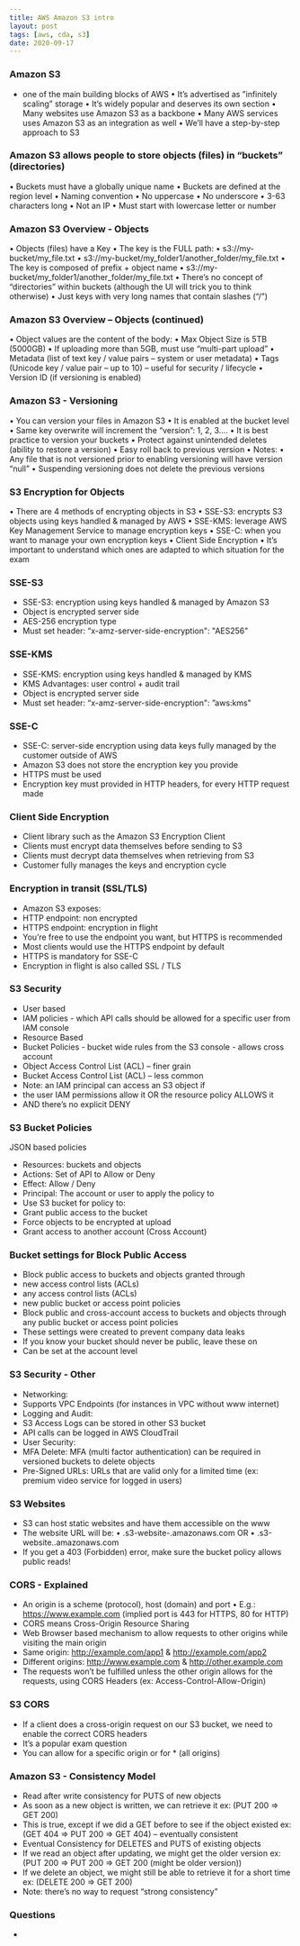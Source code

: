 ```yaml
---
title: AWS Amazon S3 intro
layout: post
tags: [aws, cda, s3]
date: 2020-09-17
---
```


### Amazon S3
- one of the main building blocks of AWS
• It’s advertised as ”infinitely scaling” storage
• It’s widely popular and deserves its own section
• Many websites use Amazon S3 as a backbone
• Many AWS services uses Amazon S3 as an integration as well
• We’ll have a step-by-step approach to S3
### Amazon S3 allows people to store objects (files) in “buckets” (directories)
• Buckets must have a globally unique name
• Buckets are defined at the region level
• Naming convention
• No uppercase
• No underscore
• 3-63 characters long
• Not an IP
• Must start with lowercase letter or number
### Amazon S3 Overview - Objects
• Objects (files) have a Key
• The key is the FULL path:
• s3://my-bucket/my_file.txt
• s3://my-bucket/my_folder1/another_folder/my_file.txt
• The key is composed of prefix + object name
• s3://my-bucket/my_folder1/another_folder/my_file.txt
• There’s no concept of “directories” within buckets
(although the UI will trick you to think otherwise)
• Just keys with very long names that contain slashes (“/”)
### Amazon S3 Overview – Objects (continued)
• Object values are the content of the body:
• Max Object Size is 5TB (5000GB)
• If uploading more than 5GB, must use “multi-part upload”
• Metadata (list of text key / value pairs – system or user metadata)
• Tags (Unicode key / value pair – up to 10) – useful for security / lifecycle
• Version ID (if versioning is enabled)
### Amazon S3 - Versioning
• You can version your files in Amazon S3
• It is enabled at the bucket level
• Same key overwrite will increment the “version”: 1, 2, 3….
• It is best practice to version your buckets
• Protect against unintended deletes (ability to restore a version)
• Easy roll back to previous version
• Notes:
• Any file that is not versioned prior to enabling versioning will have version “null”
• Suspending versioning does not delete the previous versions
### S3 Encryption for Objects
• There are 4 methods of encrypting objects in S3
• SSE-S3: encrypts S3 objects using keys handled & managed by AWS
• SSE-KMS: leverage AWS Key Management Service to manage encryption keys
• SSE-C: when you want to manage your own encryption keys
• Client Side Encryption
• It’s important to understand which ones are adapted to which situation
for the exam
### SSE-S3
- SSE-S3: encryption using keys handled & managed by Amazon S3
- Object is encrypted server side
- AES-256 encryption type
- Must set header: “x-amz-server-side-encryption": "AES256"
### SSE-KMS
- SSE-KMS: encryption using keys handled & managed by KMS
- KMS Advantages: user control + audit trail
- Object is encrypted server side
- Must set header: “x-amz-server-side-encryption": ”aws:kms"
### SSE-C
- SSE-C: server-side encryption using data keys fully managed by the customer outside of AWS
- Amazon S3 does not store the encryption key you provide
- HTTPS must be used
- Encryption key must provided in HTTP headers, for every HTTP request made
### Client Side Encryption
- Client library such as the Amazon S3 Encryption Client
- Clients must encrypt data themselves before sending to S3
- Clients must decrypt data themselves when retrieving from S3
- Customer fully manages the keys and encryption cycle
### Encryption in transit (SSL/TLS)
- Amazon S3 exposes:
- HTTP endpoint: non encrypted
- HTTPS endpoint: encryption in flight
- You’re free to use the endpoint you want, but HTTPS is recommended
- Most clients would use the HTTPS endpoint by default
- HTTPS is mandatory for SSE-C
- Encryption in flight is also called SSL / TLS
### S3 Security
- User based
- IAM policies - which API calls should be allowed for a specific user from IAM
console
- Resource Based
- Bucket Policies - bucket wide rules from the S3 console - allows cross account
- Object Access Control List (ACL) – finer grain
- Bucket Access Control List (ACL) – less common
- Note: an IAM principal can access an S3 object if
- the user IAM permissions allow it OR the resource policy ALLOWS it
- AND there’s no explicit DENY
### S3 Bucket Policies
JSON based policies
- Resources: buckets and objects
- Actions: Set of API to Allow or Deny
- Effect: Allow / Deny
- Principal: The account or user to apply
the policy to
- Use S3 bucket for policy to:
- Grant public access to the bucket
- Force objects to be encrypted at upload
- Grant access to another account (Cross
Account)
### Bucket settings for Block Public Access
- Block public access to buckets and objects granted through
- new access control lists (ACLs)
- any access control lists (ACLs)
- new public bucket or access point policies
- Block public and cross-account access to buckets and objects
through any public bucket or access point policies
- These settings were created to prevent company data leaks
- If you know your bucket should never be public, leave these on
- Can be set at the account level
### S3 Security - Other
- Networking:
- Supports VPC Endpoints (for instances in VPC without www internet)
- Logging and Audit:
- S3 Access Logs can be stored in other S3 bucket
- API calls can be logged in AWS CloudTrail
- User Security:
- MFA Delete: MFA (multi factor authentication) can be required in versioned
buckets to delete objects
- Pre-Signed URLs: URLs that are valid only for a limited time (ex: premium video
service for logged in users)
### S3 Websites
- S3 can host static websites and have them accessible on the www
- The website URL will be:
• <bucket-name>.s3-website-<AWS-region>.amazonaws.com
OR
• <bucket-name>.s3-website.<AWS-region>.amazonaws.com
- If you get a 403 (Forbidden) error, make sure the bucket policy allows
public reads!
### CORS - Explained
- An origin is a scheme (protocol), host (domain) and port
• E.g.: https://www.example.com (implied port is 443 for HTTPS, 80 for HTTP)
- CORS means Cross-Origin Resource Sharing
- Web Browser based mechanism to allow requests to other origins while
visiting the main origin
- Same origin: http://example.com/app1 & http://example.com/app2
- Different origins: http://www.example.com & http://other.example.com
- The requests won’t be fulfilled unless the other origin allows for the
requests, using CORS Headers (ex: Access-Control-Allow-Origin)
### S3 CORS
- If a client does a cross-origin request on our S3 bucket, we need to
enable the correct CORS headers
- It’s a popular exam question
- You can allow for a specific origin or for * (all origins)
### Amazon S3 - Consistency Model
- Read after write consistency for PUTS of new objects
- As soon as a new object is written, we can retrieve it
ex: (PUT 200 => GET 200)
- This is true, except if we did a GET before to see if the object existed
ex: (GET 404 => PUT 200 => GET 404) – eventually consistent
- Eventual Consistency for DELETES and PUTS of existing objects
- If we read an object after updating, we might get the older version
ex: (PUT 200 => PUT 200 => GET 200 (might be older version))
- If we delete an object, we might still be able to retrieve it for a short time
ex: (DELETE 200 => GET 200)
- Note: there’s no way to request “strong consistency”
### Questions
- 
